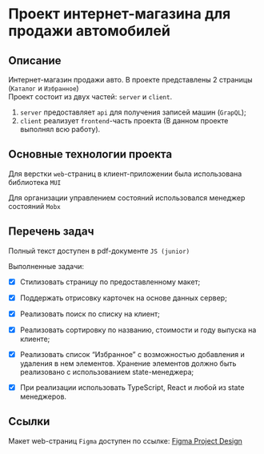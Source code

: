 # Проект интернет-магазина для продажи автомобилей

## Описание 

Интернет-магазин продажи авто. В проекте представлены 2 страницы (`Каталог` и `Избранное`) <br />
Проект состоит из двух частей: `server` и `client`. <br />

1. `server` предоставляет `api` для получения записей машин (`GrapQL`);
2. `client` реализует `frontend`-часть проекта (В данном проекте выполнял всю работу).

## Основные технологии проекта

Для верстки `web`-страниц в клиент-приложении была использована библиотека `MUI`

Для организации управлением состояний использовался менеджер состояний `Mobx`


## Перечень задач
Полный текст доступен в pdf-документе `JS (junior)`

Выполненные задачи:
- [x] Стилизовать страницу по предоставленному макет;
- [x] Поддержать отрисовку карточек на основе данных сервер;
- [x] Реализовать поиск по списку на клиент;
- [x] Реализовать сортировку по названию, стоимости и году выпуска на клиенте;
- [x] Реализовать список “Избранное” с возможностью добавления и удаления в нем элементов. Хранение элементов должно быть реализовано с использованием state-менеджера;
- [x] При реализации использовать TypeScript, React и любой из state
менеджеров.


## Ссылки 

Макет web-страниц `Figma` доступен по ссылке: [Figma Project Design](https://www.figma.com/design/2sRS3hFMMYSE2k8PNlO2pJ)





